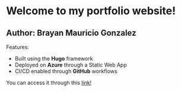 # Welcome to my portfolio website!

## Author: Brayan Mauricio Gonzalez

Features:

- Built using the **Hugo** framework
- Deployed on **Azure** through a Static Web App
- CI/CD enabled through **GitHub** workflows

You can access it through this [link!](https://brayanm.net "Portfolio Website")
